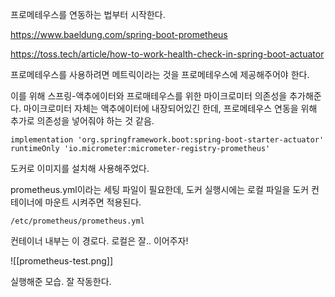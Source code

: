 프로메테우스를 연동하는 법부터 시작한다.

https://www.baeldung.com/spring-boot-prometheus

https://toss.tech/article/how-to-work-health-check-in-spring-boot-actuator


프로메테우스를 사용하려면 메트릭이라는 것을 프로메테우스에 제공해주어야 한다.

이를 위해 스프링-액추에이터와 프로매테우스를 위한 마이크로미터 의존성을 추가해준다.
마이크로미터 자체는 액추에이터에 내장되어있긴 한데, 프로메테우스 연동을 위해 추가로 의존성을 넣어줘야 하는 것 같음.

```
implementation 'org.springframework.boot:spring-boot-starter-actuator'  
runtimeOnly 'io.micrometer:micrometer-registry-prometheus'
```


도커로 이미지를 설치해 사용해주었다.

prometheus.yml이라는 세팅 파일이 필요한데, 도커 실행시에는 로컬 파일을 도커 컨테이너에 마운트 시켜주면 적용된다.

```
/etc/prometheus/prometheus.yml
```
컨테이너 내부는 이 경로다. 로컬은 잘.. 이어주자!


![[prometheus-test.png]]

실행해준 모습. 잘 작동한다.


